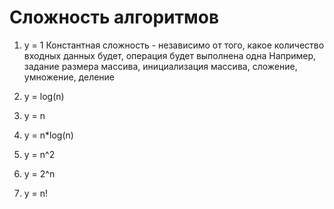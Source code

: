 # Сложность алгоритмов

1. y = 1
    Константная сложность - независимо от того, какое количество входных данных будет, операция будет выполнена одна
    Например, задание размера массива, инициализация массива, сложение, умножение, деление
2. y = log(n)

3. y = n

4. y = n*log(n)

5. y = n^2

6. y = 2^n

7. y = n!
